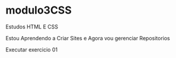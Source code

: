 # modulo3CSS
 Estudos HTML E CSS

 Estou Aprendendo a Criar Sites e Agora vou gerenciar Repositorios

<a hrfe="https://pexonauta.github.io/modulo3CSS/aulas/aula1/">Executar exercicio 01</a>
